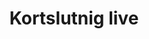 ---
time: 15:45
location: Kongesalen
title: "Kortslutnig live"
type: session
session_type: plenary
weight: 11
---
